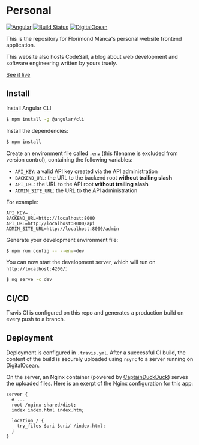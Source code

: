 # Personal

[![Angular](https://img.shields.io/badge/angular-6-blue.svg)](https://angular.io)
[![Build Status](https://travis-ci.org/florimondmanca/personal.svg?branch=master)](https://travis-ci.org/florimondmanca/personal)
[![DigitalOcean](https://img.shields.io/badge/digitalocean-deployed-green.svg)](https://digitalocean.com)

This is the repository for Florimond Manca's personal website frontend application.

This website also hosts CodeSail, a blog about web development and software engineering written by yours truely.

[See it live](http://www.florimondmanca.com)

## Install

Install Angular CLI

```bash
$ npm install -g @angular/cli
```

Install the dependencies:

```bash
$ npm install
```

Create an environment file called `.env` (this filename is excluded from version control),
containing the following variables:

- `API_KEY`: a valid API key created via the API administration
- `BACKEND_URL`: the URL to the backend root **without trailing slash**
- `API_URL`: the URL to the API root **without trailing slash**
- `ADMIN_SITE_URL`: the URL to the API administration

For example:

```
API_KEY=...
BACKEND_URL=http://localhost:8000
API_URL=http://localhost:8000/api
ADMIN_SITE_URL=http://localhost:8000/admin
```

Generate your development environment file:

```bash
$ npm run config -- --env=dev
```

You can now start the development server, which will run on `http://localhost:4200/`:

```bash
$ ng serve -c dev
```

## CI/CD

Travis CI is configured on this repo and generates a production build on every push to a branch.

## Deployment

Deployment is configured in `.travis.yml`. After a successful CI build, the content of the build is securely uploaded using `rsync` to a server running on DigitalOcean.

On the server, an Nginx container (powered by [CaptainDuckDuck](https://captainduckduck.com)) serves the uploaded files. Here is an exerpt of the Nginx configuration for this app:

```nginx
server {
  # ...
  root /nginx-shared/dist;
  index index.html index.htm;

  location / {
    try_files $uri $uri/ /index.html;
  }
}
```
